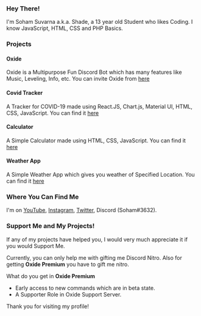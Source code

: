 ### Hey There!

I'm Soham Suvarna a.k.a. Shade, a 13 year old Student who likes Coding.
I know JavaScript, HTML, CSS and PHP Basics.

### Projects
#### Oxide
Oxide is a Multipurpose Fun Discord Bot which has many features like Music, Leveling, Info, etc.
You can invite Oxide from [here](https://www.inviteoxide.gq)
#### Covid Tracker
A Tracker for COVID-19 made using React.JS, Chart.js, Material UI, HTML, CSS, JavaScript. You can find it [here](https://www.covidtracker.gq)
#### Calculator
A Simple Calculator made using HTML, CSS, JavaScript. You can find it [here](https://calculator.sohamarts.repl.co)
#### Weather App
A Simple Weather App which gives you weather of Specified Location. You can find it [here](https://weather.sohamarts.repl.co)
### Where You Can Find Me
I'm on [YouTube](https://www.youtube.com/channel/UCyjMVXLnrXo6cXLctCYF2ag), [Instagram](https://instagram.com/soham_suvarna), [Twitter](https://twitter.com/SuvarnaSoham), Discord (Soham#3632). 

### Support Me and My Projects!
If any of my projects have helped you, I would very much appreciate it if you would Support Me. 

Currently, you can only help me with gifting me Discord Nitro.
Also for getting **Oxide Premium** you have to gift me nitro.

What do you get in **Oxide Premium**
* Early access to new commands which are in beta state.
* A Supporter Role in Oxide Support Server.

Thank you for visiting my profile!
